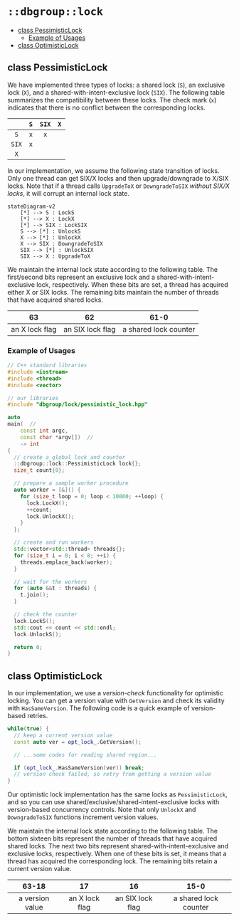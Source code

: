 # `::dbgroup::lock`

- [class PessimisticLock](#class-pessimisticlock)
    - [Example of Usages](#example-of-usages)
- [class OptimisticLock](#class-optimisticlock)

## class PessimisticLock

We have implemented three types of locks: a shared lock (`S`), an exclusive lock (`X`), and a shared-with-intent-exclusive lock (`SIX`). The following table summarizes the compatibility between these locks. The check mark (`x`) indicates that there is no conflict between the corresponding locks.

|| `S` | `SIX` | `X` |
|:-:|:-:|:-:|:-:|
| `S` | `x` | `x` | |
| `SIX` | `x` | | |
| `X` | | | |

In our implementation, we assume the following state transition of locks. Only one thread can get SIX/X locks and then upgrade/downgrade to X/SIX locks. Note that if a thread calls `UpgradeToX` or `DowngradeToSIX` *without SIX/X locks*, it will corrupt an internal lock state.

```mermaid
stateDiagram-v2
    [*] --> S : LockS
    [*] --> X : LockX
    [*] --> SIX : LockSIX
    S --> [*] : UnlockS
    X --> [*] : UnlockX
    X --> SIX : DowngradeToSIX
    SIX --> [*] : UnlockSIX
    SIX --> X : UpgradeToX
```

We maintain the internal lock state according to the following table. The first/second bits represent an exclusive lock and a shared-with-intent-exclusive lock, respectively. When these bits are set, a thread has acquired either X or SIX locks. The remaining bits maintain the number of threads that have acquired shared locks.

| 63 | 62 | 61-0 |
|:-:|:-:|:-:|
| an X lock flag | an SIX lock flag | a shared lock counter |

### Example of Usages

```cpp
// C++ standard libraries
#include <iostream>
#include <thread>
#include <vector>

// our libraries
#include "dbgroup/lock/pessimistic_lock.hpp"

auto
main(  //
    const int argc,
    const char *argv[])  //
    -> int
{
  // create a global lock and counter
  ::dbgroup::lock::PessimisticLock lock{};
  size_t count{0};

  // prepare a sample worker procedure
  auto worker = [&]() {
    for (size_t loop = 0; loop < 10000; ++loop) {
      lock.LockX();
      ++count;
      lock.UnlockX();
    }
  };

  // create and run workers
  std::vector<std::thread> threads{};
  for (size_t i = 0; i < 8; ++i) {
    threads.emplace_back(worker);
  }

  // wait for the workers
  for (auto &&t : threads) {
    t.join();
  }

  // check the counter
  lock.LockS();
  std::cout << count << std::endl;
  lock.UnlockS();

  return 0;
}
```

## class OptimisticLock

In our implementation, we use a *version-check* functionality for optimistic locking. You can get a version value with `GetVersion` and check its validity with `HasSameVersion`. The following code is a quick example of version-based retries.

```cpp
while(true) {
  // keep a current version value
  const auto ver = opt_lock_.GetVersion();

  // ...some codes for reading shared region...

  if (opt_lock_.HasSameVersion(ver)) break;
  // version check failed, so retry from getting a version value
}
```

Our optimistic lock implementation has the same locks as `PessimisticLock`, and so you can use shared/exclusive/shared-intent-exclusive locks with version-based concurrency controls. Note that only `UnlockX` and `DowngradeToSIX` functions increment version values.

We maintain the internal lock state according to the following table. The bottom sixteen bits represent the number of threads that have acquired shared locks. The next two bits represent shared-with-intent-exclusive and exclusive locks, respectively. When one of these bits is set, it means that a thread has acquired the corresponding lock. The remaining bits retain a current version value.

| 63-18 | 17 | 16 | 15-0 |
|:-:|:-:|:-:|:-:|
| a version value | an X lock flag | an SIX lock flag | a shared lock counter |
